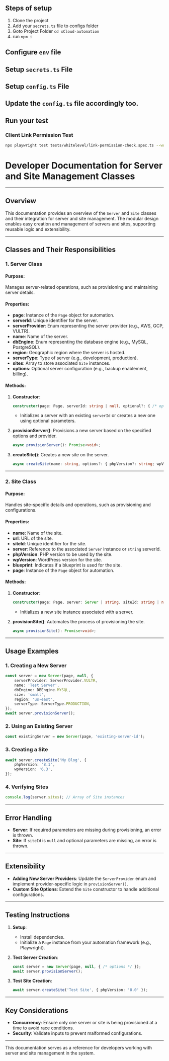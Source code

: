## Steps of setup
1. Clone the project
2. Add your `secrets.ts` file to configs folder
3. Goto Project Folder `cd xCloud-automation`
4. run `npm i`

   
## Configure `env` file
## Setup `secrets.ts` File
## Setup `config.ts` File

## Update the `config.ts` file accordingly too.

## Run your test

### Client Link Permission Test

```bash
npx playwright test tests/whitelevel/link-permission-check.spec.ts --workers=5 --project=chromium
```



# Developer Documentation for Server and Site Management Classes

---

## Overview

This documentation provides an overview of the `Server` and `Site` classes and their integration for server and site management. The modular design enables easy creation and management of servers and sites, supporting reusable logic and extensibility.

---

## Classes and Their Responsibilities

### 1. **Server Class**

#### Purpose:
Manages server-related operations, such as provisioning and maintaining server details.

#### Properties:
- **page**: Instance of the `Page` object for automation.
- **serverId**: Unique identifier for the server.
- **serverProvider**: Enum representing the server provider (e.g., AWS, GCP, VULTR).
- **name**: Name of the server.
- **dbEngine**: Enum representing the database engine (e.g., MySQL, PostgreSQL).
- **region**: Geographic region where the server is hosted.
- **serverType**: Type of server (e.g., development, production).
- **sites**: Array to store associated `Site` instances.
- **options**: Optional server configuration (e.g., backup enablement, billing).

#### Methods:
1. **Constructor**:
   ```typescript
   constructor(page: Page, serverId: string | null, optional?: { /* options */ });
   ```
   - Initializes a server with an existing `serverId` or creates a new one using optional parameters.

2. **provisionServer()**:
   Provisions a new server based on the specified options and provider.

   ```typescript
   async provisionServer(): Promise<void>;
   ```

3. **createSite()**:
   Creates a new site on the server.

   ```typescript
   async createSite(name: string, options?: { phpVersion?: string; wpVersion?: string; fullObjectCache?: boolean; objectCache?: boolean }): Promise<void>;
   ```

---

### 2. **Site Class**

#### Purpose:
Handles site-specific details and operations, such as provisioning and configurations.

#### Properties:
- **name**: Name of the site.
- **url**: URL of the site.
- **siteId**: Unique identifier for the site.
- **server**: Reference to the associated `Server` instance or `string` serverId.
- **phpVersion**: PHP version to be used by the site.
- **wpVersion**: WordPress version for the site.
- **blueprint**: Indicates if a blueprint is used for the site.
- **page**: Instance of the `Page` object for automation.

#### Methods:
1. **Constructor**:
   ```typescript
   constructor(page: Page, server: Server | string, siteId: string | null, optional?: { /* options */ });
   ```
   - Initializes a new site instance associated with a server.

2. **provisionSite()**:
   Automates the process of provisioning the site.

   ```typescript
   async provisionSite(): Promise<void>;
   ```

---

## Usage Examples

### 1. **Creating a New Server**
```typescript
const server = new Server(page, null, {
    serverProvider: ServerProvider.VULTR,
    name: 'Test Server',
    dbEngine: DBEngine.MYSQL,
    size: 'small',
    region: 'us-east',
    serverType: ServerType.PRODUCTION,
});
await server.provisionServer();
```

### 2. **Using an Existing Server**
```typescript
const existingServer = new Server(page, 'existing-server-id');
```

### 3. **Creating a Site**
```typescript
await server.createSite('My Blog', {
    phpVersion: '8.1',
    wpVersion: '6.3',
});
```

### 4. **Verifying Sites**
```typescript
console.log(server.sites); // Array of Site instances
```

---

## Error Handling

- **Server**: If required parameters are missing during provisioning, an error is thrown.
- **Site**: If `siteId` is `null` and optional parameters are missing, an error is thrown.

---

## Extensibility

- **Adding New Server Providers**: Update the `ServerProvider` enum and implement provider-specific logic in `provisionServer()`.
- **Custom Site Options**: Extend the `Site` constructor to handle additional configurations.

---

## Testing Instructions

1. **Setup**:
   - Install dependencies.
   - Initialize a `Page` instance from your automation framework (e.g., Playwright).

2. **Test Server Creation**:
   ```typescript
   const server = new Server(page, null, { /* options */ });
   await server.provisionServer();
   ```

3. **Test Site Creation**:
   ```typescript
   await server.createSite('Test Site', { phpVersion: '8.0' });
   ```

---

## Key Considerations

- **Concurrency**: Ensure only one server or site is being provisioned at a time to avoid race conditions.
- **Security**: Validate inputs to prevent malformed configurations.

---

This documentation serves as a reference for developers working with server and site management in the system.
